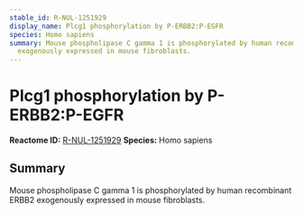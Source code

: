 ```yaml
---
stable_id: R-NUL-1251929
display_name: Plcg1 phosphorylation by P-ERBB2:P-EGFR
species: Homo sapiens
summary: Mouse phospholipase C gamma 1 is phosphorylated by human recombinant ERBB2
  exogenously expressed in mouse fibroblasts.
---
```


# Plcg1 phosphorylation by P-ERBB2:P-EGFR
**Reactome ID:** [R-NUL-1251929](https://reactome.org/content/detail/R-NUL-1251929)
**Species:** Homo sapiens

## Summary

Mouse phospholipase C gamma 1 is phosphorylated by human recombinant ERBB2 exogenously expressed in mouse fibroblasts.
